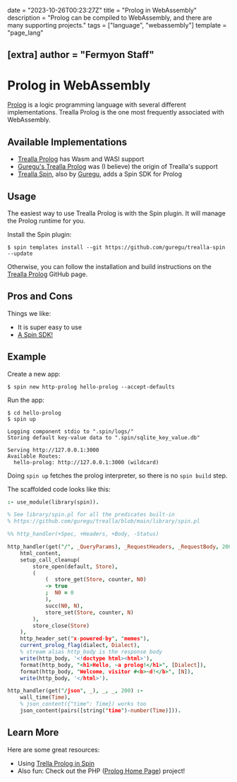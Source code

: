 date = "2023-10-26T00:23:27Z"
title = "Prolog in WebAssembly"
description = "Prolog can be compiled to WebAssembly, and there are many supporting projects."
tags = ["language", "webassembly"]
template = "page_lang"

[extra]
author = "Fermyon Staff"
---
# Prolog in WebAssembly

<!--
A sentence or two about the language. Make sure to say whether it is scripting, compiled, etc.

The idea here should be to help a newcomer understand that, for example, Rust is a compiled systems language
while Python is a general purpose scripting language.
-->

[Prolog](https://prolog.readthedocs.io/) is a logic programming language with several different implementations.
Trealla Prolog is the one most frequently associated with WebAssembly.

## Available Implementations

<!--
List official implementations first, and other implementations as well.

Make sure to link to the website or repository
-->

* [Trealla Prolog](https://github.com/trealla-prolog/trealla) has Wasm and WASI support
* [Guregu's Trealla Prolog](https://github.com/guregu/trealla) was (I believe) the origin of Trealla's support
* [Trealla Spin](https://github.com/guregu/trealla-spin), also by [Guregu](https://github.com/guregu), adds a Spin SDK for Prolog

## Usage

<!--
This section should just talk about how this project is to be used.

For example, TinyGo might show how to compile to WASI
-->

The easiest way to use Trealla Prolog is with the Spin plugin. It will manage the Prolog runtime for you.

Install the Spin plugin:

```console
$ spin templates install --git https://github.com/guregu/trealla-spin --update
```

Otherwise, you can follow the installation and build instructions on the [Trealla Prolog](https://github.com/trealla-prolog/trealla) GitHub page.

## Pros and Cons

<!-- List out some pros and cons of this language vs others WHEN IT COMES TO WASM 

For example, might point out that the Swift runtime requires large binaries or that
an unofficial implementation lags behind the core language's feature set. Or might
point out really good tooling or performance.

-->
Things we like:

- It is super easy to use
- [A Spin SDK!](https://github.com/guregu/trealla-spin)


## Example

 Create a new app:

```console
$ spin new http-prolog hello-prolog --accept-defaults
```

Run the app:

```
$ cd hello-prolog
$ spin up

Logging component stdio to ".spin/logs/"
Storing default key-value data to ".spin/sqlite_key_value.db"

Serving http://127.0.0.1:3000
Available Routes:
  hello-prolog: http://127.0.0.1:3000 (wildcard)
```

Doing `spin up` fetches the prolog interpreter, so there is no `spin build` step.

The scaffolded code looks like this:

```prolog
:- use_module(library(spin)).

% See library/spin.pl for all the predicates built-in
% https://github.com/guregu/trealla/blob/main/library/spin.pl

%% http_handler(+Spec, +Headers, +Body, -Status)

http_handler(get("/", _QueryParams), _RequestHeaders, _RequestBody, 200) :-
	html_content,
	setup_call_cleanup(
		store_open(default, Store),
		(
			(  store_get(Store, counter, N0)
			-> true
			;  N0 = 0
			),
			succ(N0, N),
			store_set(Store, counter, N)
		),
		store_close(Store)
	),
	http_header_set("x-powered-by", "memes"),
	current_prolog_flag(dialect, Dialect),
	% stream alias http_body is the response body
	write(http_body, '<!doctype html><html>'),
	format(http_body, "<h1>Hello, ~a prolog!</h1>", [Dialect]),
	format(http_body, "Welcome, visitor #<b>~d!</b>", [N]),
	write(http_body, '</html>').

http_handler(get("/json", _), _, _, 200) :-
	wall_time(Time),
	% json_content({"time": Time}) works too
	json_content(pairs([string("time")-number(Time)])).
```

## Learn More

Here are some great resources:

<!-- 
Bullet list to things like blogs, projects, etc.
-->
- Using [Trella Prolog in Spin](https://github.com/guregu/trealla-spin)
- Also fun: Check out the PHP ([Prolog Home Page](https://github.com/guregu/php)) project!
